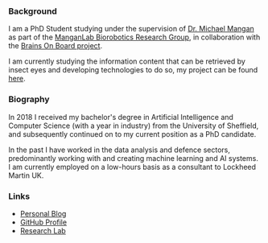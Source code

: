 ###  Background

I am a PhD Student studying under the supervision of [Dr. Michael Mangan](https://michaelmangan.github.io/) as part of the [ManganLab Biorobotics Research Group](https://manganlab.github.io/), in collaboration with the [Brains On Board project](http://brainsonboard.co.uk/).

I am currently studying the information content that can be retrieved by insect eyes and developing technologies to do so, my project can be found [here](https://github.com/ManganLab/insect-eye-simulator).

###  Biography

In 2018 I received my bachelor's degree in Artificial Intelligence and Computer Science (with a year in industry) from the University of Sheffield, and subsequently continued on to my current position as a PhD candidate.

In the past I have worked in the data analysis and defence sectors, predominantly working with and creating machine learning and AI systems. I am currently employed on a low-hours basis as a consultant to Lockheed Martin UK.

###  Links

- [Personal Blog](http://www.blayze.tech)
- [GitHub Profile](https://github.com/Blayzeing)
- [Research Lab](https://manganlab.github.io)
